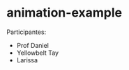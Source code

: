# animation-example

Participantes:

<ul>
	<li>Prof Daniel</li>
	<li>Yellowbelt Tay</li>
	<li>Larissa </li>
</ul>


